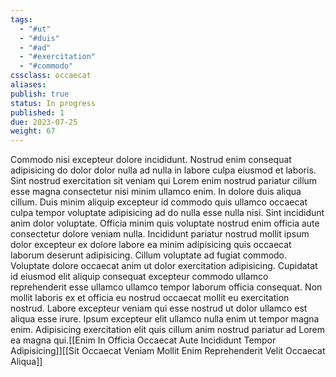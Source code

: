 ```yaml
---
tags: 
  - "#ut"
  - "#duis"
  - "#ad"
  - "#exercitation"
  - "#commodo"
cssclass: occaecat
aliases: 
publish: true
status: In progress
published: 1
due: 2023-07-25
weight: 67
---
```

Commodo nisi excepteur dolore incididunt. Nostrud enim consequat
adipisicing do dolor dolor nulla ad nulla in labore culpa eiusmod et
laboris. Sint nostrud exercitation sit veniam qui Lorem enim nostrud
pariatur cillum esse magna consectetur nisi minim ullamco enim. In dolore
duis aliqua cillum. Duis minim aliquip excepteur id commodo quis ullamco
occaecat culpa tempor voluptate adipisicing ad do nulla esse nulla nisi.
Sint incididunt anim dolor voluptate. Officia minim quis voluptate nostrud
enim officia aute consectetur dolore veniam nulla. Incididunt pariatur
nostrud mollit ipsum dolor excepteur ex dolore labore ea minim adipisicing
quis occaecat laborum deserunt adipisicing. Cillum voluptate ad fugiat
commodo. Voluptate dolore occaecat anim ut dolor exercitation adipisicing.
Cupidatat id eiusmod elit aliquip consequat excepteur commodo ullamco
reprehenderit esse ullamco ullamco tempor laborum officia consequat. Non
mollit laboris ex et officia eu nostrud occaecat mollit eu exercitation
nostrud. Labore excepteur veniam qui esse nostrud ut dolor ullamco est
aliqua esse irure. Ipsum excepteur elit ullamco nulla enim ut tempor magna
enim. Adipisicing exercitation elit quis cillum anim nostrud pariatur ad
Lorem ea magna qui.[[Enim In Officia Occaecat Aute Incididunt Tempor
Adipisicing]][[Sit Occaecat Veniam Mollit Enim Reprehenderit Velit Occaecat
Aliqua]]
